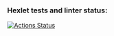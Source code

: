 ### Hexlet tests and linter status:
[![Actions Status](https://github.com/SergeiKiss/devops-for-programmers-project-76/actions/workflows/hexlet-check.yml/badge.svg)](https://github.com/SergeiKiss/devops-for-programmers-project-76/actions)